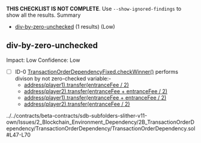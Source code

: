 **THIS CHECKLIST IS NOT COMPLETE**. Use `--show-ignored-findings` to show all the results.
Summary
 - [div-by-zero-unchecked](#div-by-zero-unchecked) (1 results) (Low)
## div-by-zero-unchecked
Impact: Low
Confidence: Low
 - [ ] ID-0
[TransactionOrderDependencyFixed.checkWinner()](../../contracts/beta-contracts/sdb-subfolders-slither-v11-own/Issues/2_Blockchain_Environment_Dependency/2B_TransactionOrderDependency/TransactionOrderDependency/TransactionOrderDependency.sol#L47-L70) performs divison by not zero-checked variable:- 
	- [address(player1).transfer(entranceFee / 2)](../../contracts/beta-contracts/sdb-subfolders-slither-v11-own/Issues/2_Blockchain_Environment_Dependency/2B_TransactionOrderDependency/TransactionOrderDependency/TransactionOrderDependency.sol#L59)
	- [address(player2).transfer(entranceFee + entranceFee / 2)](../../contracts/beta-contracts/sdb-subfolders-slither-v11-own/Issues/2_Blockchain_Environment_Dependency/2B_TransactionOrderDependency/TransactionOrderDependency/TransactionOrderDependency.sol#L60)
	- [address(player1).transfer(entranceFee + entranceFee / 2)](../../contracts/beta-contracts/sdb-subfolders-slither-v11-own/Issues/2_Blockchain_Environment_Dependency/2B_TransactionOrderDependency/TransactionOrderDependency/TransactionOrderDependency.sol#L64)
	- [address(player2).transfer(entranceFee / 2)](../../contracts/beta-contracts/sdb-subfolders-slither-v11-own/Issues/2_Blockchain_Environment_Dependency/2B_TransactionOrderDependency/TransactionOrderDependency/TransactionOrderDependency.sol#L65)

../../contracts/beta-contracts/sdb-subfolders-slither-v11-own/Issues/2_Blockchain_Environment_Dependency/2B_TransactionOrderDependency/TransactionOrderDependency/TransactionOrderDependency.sol#L47-L70



